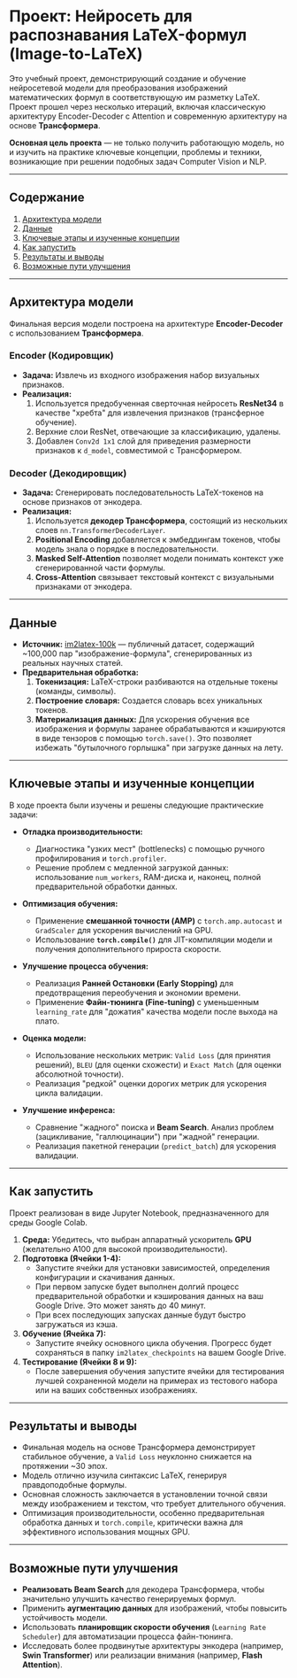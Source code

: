 # **Проект: Нейросеть для распознавания LaTeX-формул (Image-to-LaTeX)**

Это учебный проект, демонстрирующий создание и обучение нейросетевой модели для преобразования изображений математических формул в соответствующую им разметку LaTeX. Проект прошел через несколько итераций, включая классическую архитектуру Encoder-Decoder с Attention и современную архитектуру на основе **Трансформера**.

**Основная цель проекта** — не только получить работающую модель, но и изучить на практике ключевые концепции, проблемы и техники, возникающие при решении подобных задач Computer Vision и NLP.

---

## **Содержание**

1.  [Архитектура модели](#архитектура-модели)
2.  [Данные](#данные)
3.  [Ключевые этапы и изученные концепции](#ключевые-этапы-и-изученные-концепции)
4.  [Как запустить](#как-запустить)
5.  [Результаты и выводы](#результаты-и-выводы)
6.  [Возможные пути улучшения](#возможные-пути-улучшения)

---

## **Архитектура модели**

Финальная версия модели построена на архитектуре **Encoder-Decoder** с использованием **Трансформера**.

### **Encoder (Кодировщик)**

*   **Задача:** Извлечь из входного изображения набор визуальных признаков.
*   **Реализация:**
    1.  Используется предобученная сверточная нейросеть **ResNet34** в качестве "хребта" для извлечения признаков (трансферное обучение).
    2.  Верхние слои ResNet, отвечающие за классификацию, удалены.
    3.  Добавлен `Conv2d 1x1` слой для приведения размерности признаков к `d_model`, совместимой с Трансформером.

### **Decoder (Декодировщик)**

*   **Задача:** Сгенерировать последовательность LaTeX-токенов на основе признаков от энкодера.
*   **Реализация:**
    1.  Используется **декодер Трансформера**, состоящий из нескольких слоев `nn.TransformerDecoderLayer`.
    2.  **Positional Encoding** добавляется к эмбеддингам токенов, чтобы модель знала о порядке в последовательности.
    3.  **Masked Self-Attention** позволяет модели понимать контекст уже сгенерированной части формулы.
    4.  **Cross-Attention** связывает текстовый контекст с визуальными признаками от энкодера.

---

## **Данные**

*   **Источник:** [im2latex-100k](https://zenodo.org/records/56198) — публичный датасет, содержащий ~100,000 пар "изображение-формула", сгенерированных из реальных научных статей.
*   **Предварительная обработка:**
    1.  **Токенизация:** LaTeX-строки разбиваются на отдельные токены (команды, символы).
    2.  **Построение словаря:** Создается словарь всех уникальных токенов.
    3.  **Материализация данных:** Для ускорения обучения все изображения и формулы заранее обрабатываются и кэшируются в виде тензоров с помощью `torch.save()`. Это позволяет избежать "бутылочного горлышка" при загрузке данных на лету.

---

## **Ключевые этапы и изученные концепции**

В ходе проекта были изучены и решены следующие практические задачи:

*   **Отладка производительности:**
    *   Диагностика "узких мест" (bottlenecks) с помощью ручного профилирования и `torch.profiler`.
    *   Решение проблем с медленной загрузкой данных: использование `num_workers`, RAM-диска и, наконец, полной предварительной обработки данных.

*   **Оптимизация обучения:**
    *   Применение **смешанной точности (AMP)** с `torch.amp.autocast` и `GradScaler` для ускорения вычислений на GPU.
    *   Использование **`torch.compile()`** для JIT-компиляции модели и получения дополнительного прироста скорости.

*   **Улучшение процесса обучения:**
    *   Реализация **Ранней Остановки (Early Stopping)** для предотвращения переобучения и экономии времени.
    *   Применение **Файн-тюнинга (Fine-tuning)** с уменьшенным `learning_rate` для "дожатия" качества модели после выхода на плато.

*   **Оценка модели:**
    *   Использование нескольких метрик: `Valid Loss` (для принятия решений), `BLEU` (для оценки схожести) и `Exact Match` (для оценки абсолютной точности).
    *   Реализация "редкой" оценки дорогих метрик для ускорения цикла валидации.

*   **Улучшение инференса:**
    *   Сравнение "жадного" поиска и **Beam Search**. Анализ проблем (зацикливание, "галлюцинации") при "жадной" генерации.
    *   Реализация пакетной генерации (`predict_batch`) для ускорения валидации.

---

## **Как запустить**

Проект реализован в виде Jupyter Notebook, предназначенного для среды Google Colab.

1.  **Среда:** Убедитесь, что выбран аппаратный ускоритель **GPU** (желательно A100 для высокой производительности).
2.  **Подготовка (Ячейки 1-4):**
    *   Запустите ячейки для установки зависимостей, определения конфигурации и скачивания данных.
    *   При первом запуске будет выполнен долгий процесс предварительной обработки и кэширования данных на ваш Google Drive. Это может занять до 40 минут.
    *   При всех последующих запусках данные будут быстро загружаться из кэша.
3.  **Обучение (Ячейка 7):**
    *   Запустите ячейку основного цикла обучения. Прогресс будет сохраняться в папку `im2latex_checkpoints` на вашем Google Drive.
4.  **Тестирование (Ячейки 8 и 9):**
    *   После завершения обучения запустите ячейки для тестирования лучшей сохраненной модели на примерах из тестового набора или на ваших собственных изображениях.

---

## **Результаты и выводы**

*   Финальная модель на основе Трансформера демонстрирует стабильное обучение, а `Valid Loss` неуклонно снижается на протяжении ~30 эпох.
*   Модель отлично изучила синтаксис LaTeX, генерируя правдоподобные формулы.
*   Основная сложность заключается в установлении точной связи между изображением и текстом, что требует длительного обучения.
*   Оптимизация производительности, особенно предварительная обработка данных и `torch.compile`, критически важна для эффективного использования мощных GPU.

---

## **Возможные пути улучшения**

*   **Реализовать Beam Search** для декодера Трансформера, чтобы значительно улучшить качество генерируемых формул.
*   Применить **аугментацию данных** для изображений, чтобы повысить устойчивость модели.
*   Использовать **планировщик скорости обучения** (`Learning Rate Scheduler`) для автоматизации процесса файн-тюнинга.
*   Исследовать более продвинутые архитектуры энкодера (например, **Swin Transformer**) или реализации внимания (например, **Flash Attention**).
